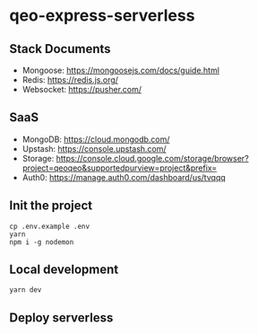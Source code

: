 # qeo-express-serverless

## Stack Documents
- Mongoose: https://mongoosejs.com/docs/guide.html
- Redis: https://redis.js.org/
- Websocket: https://pusher.com/

## SaaS
- MongoDB: https://cloud.mongodb.com/
- Upstash: https://console.upstash.com/
- Storage: https://console.cloud.google.com/storage/browser?project=qeoqeo&supportedpurview=project&prefix=
- Auth0: https://manage.auth0.com/dashboard/us/tvqqq

## Init the project

```
cp .env.example .env
yarn
npm i -g nodemon
```

## Local development

```
yarn dev
```

## Deploy serverless

```

```

